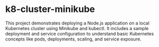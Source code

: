 # k8-cluster-minikube
This project demonstrates deploying a Node.js application on a local Kubernetes cluster using Minikube and kubectl. It includes a sample deployment and service configuration to understand basic Kubernetes concepts like pods, deployments, scaling, and service exposure.
